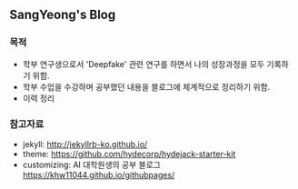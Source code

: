 ## SangYeong's Blog

### 목적
- 학부 연구생으로서 'Deepfake' 관련 연구를 하면서 나의 성장과정을 모두 기록하기 위함.
- 학부 수업을 수강하며 공부했던 내용을 블로그에 체계적으로 정리하기 위함.
- 이력 정리


### 참고자료
- jekyll: http://jekyllrb-ko.github.io/
- theme: https://github.com/hydecorp/hydejack-starter-kit
- customizing: AI 대학원생의 공부 블로그 https://khw11044.github.io/githubpages/